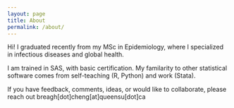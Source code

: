 ```yaml
---
layout: page
title: About
permalink: /about/
---
```

Hi! I graduated recently from my MSc in Epidemiology, where I specialized in infectious diseases and global health.

I am trained in SAS, with basic certification. My familarity to other statistical software comes from self-teaching (R, Python) and work (Stata).

If you have feedback, comments, ideas, or would like to collaborate, please reach out breagh[dot]cheng[at]queensu[dot]ca
